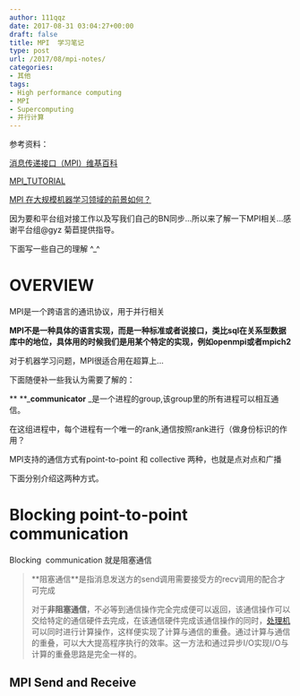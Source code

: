 ```yaml
---
author: 111qqz
date: 2017-08-31 03:04:27+00:00
draft: false
title: MPI  学习笔记
type: post
url: /2017/08/mpi-notes/
categories:
- 其他
tags:
- High performance computing
- MPI
- Supercomputing
- 并行计算
---
```


参考资料：

[消息传递接口（MPI）维基百科](https://zh.wikipedia.org/wiki/%E8%A8%8A%E6%81%AF%E5%82%B3%E9%81%9E%E4%BB%8B%E9%9D%A2)

[MPI_TUTORIAL](http://mpitutorial.com/tutorials/)

[MPI 在大规模机器学习领域的前景如何？](https://www.zhihu.com/question/55119470)

因为要和平台组对接工作以及写我们自己的BN同步...所以来了解一下MPI相关...感谢平台组@gyz 菊苣提供指导。

下面写一些自己的理解 ^_^



# OVERVIEW



MPI是一个跨语言的通讯协议，用于并行相关

**MPI不是一种具体的语言实现，而是一种标准或者说接口，类比sql在关系型数据库中的地位，具体用的时候我们是用某个特定的实现，例如openmpi或者mpich2**

对于机器学习问题，MPI很适合用在超算上...

下面随便补一些我认为需要了解的：

** **_**communicator** _是一个进程的group,该group里的所有进程可以相互通信。

在这组进程中，每个进程有一个唯一的rank,通信按照rank进行（做身份标识的作用？

MPI支持的通信方式有point-to-point 和 collective 两种，也就是点对点和广播

下面分别介绍这两种方式。



# Blocking point-to-point communication



Blocking  communication 就是阻塞通信



<blockquote>**阻塞通信**是指消息发送方的send调用需要接受方的recv调用的配合才可完成

对于**非阻塞通信**，不必等到通信操作完全完成便可以返回，该通信操作可以交给特定的通信硬件去完成，在该通信硬件完成该通信操作的同时，[处理机](https://baike.baidu.com/item/%E5%A4%84%E7%90%86%E6%9C%BA)可以同时进行计算操作，这样便实现了计算与通信的重叠。通过计算与通信的重叠，可以大大提高程序执行的效率。这一方法和通过异步I/O实现I/O与计算的重叠思路是完全一样的。</blockquote>





## MPI Send and Receive























